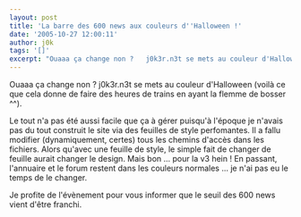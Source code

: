 ```yaml
---
layout: post
title: 'La barre des 600 news aux couleurs d''Halloween !'
date: '2005-10-27 12:00:11'
author: j0k
tags: '[]'
excerpt: "Ouaaa ça change non ?   j0k3r.n3t se mets au couleur d'Halloween (voilà ce que cela donne de faire des heures de trains en ayant la flemme de bosser ^^).  \n  \nLe tout n'a pas été aussi facile que ça à gérer puisqu'à l'époque je n'avais pas du tout construit le site via des feuilles de style perfomantes. Il a fallu modifier (dynamiquement, certes) tous les      …"
---
```


Ouaaa ça change non ?   j0k3r.n3t se mets au couleur d'Halloween (voilà ce que cela donne de faire des heures de trains en ayant la flemme de bosser ^^).

Le tout n'a pas été aussi facile que ça à gérer puisqu'à l'époque je n'avais pas du tout construit le site via des feuilles de style perfomantes. Il a fallu modifier (dynamiquement, certes) tous les chemins d'accès dans les fichiers. Alors qu'avec une feuille de style, le simple fait de changer de feuille aurait changer le design. Mais bon ... pour la v3 hein !   En passant, l'annuaire et le forum restent dans les couleurs normales ... je n'ai pas eu le temps de le changer.

Je profite de l'évènement pour vous informer que le seuil des 600 news vient d'être franchi.
